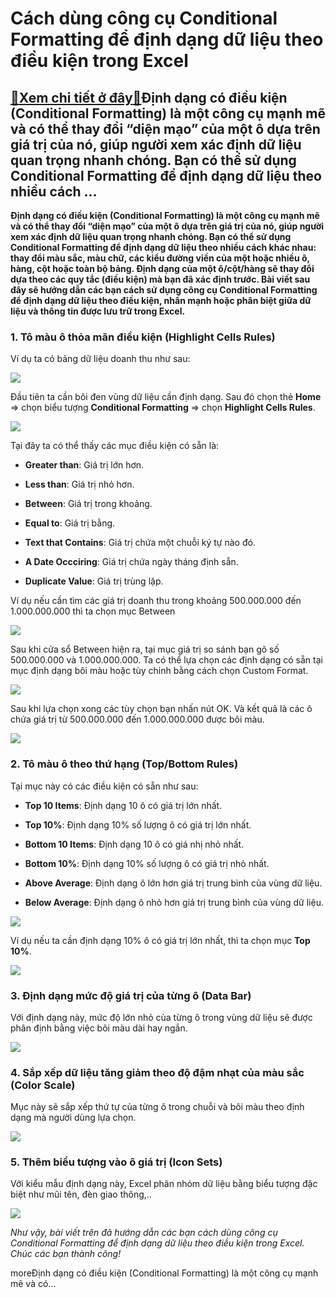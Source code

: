 Cách dùng công cụ Conditional Formatting để định dạng dữ liệu theo điều kiện trong Excel
========================================================================================

[:gift:Xem chi tiết ở đây:gift:](https://hddtvn.com/cach-dung-cong-cu-conditional-formatting-de-dinh-dang-du-lieu-theo-dieu-kien-trong-excel/)Định dạng có điều kiện (Conditional Formatting) là một công cụ mạnh mẽ và có thể thay đổi “diện mạo” của một ô dựa trên giá trị của nó, giúp người xem xác định dữ liệu quan trọng nhanh chóng. Bạn có thể sử dụng Conditional Formatting để định dạng dữ liệu theo nhiều cách …
--------------------------------------------------------------------------------------------------------------------------------------------------------------------------------------------------------------------------------------------------------------------------------

**Định dạng có điều kiện (Conditional Formatting) là một công cụ mạnh mẽ và có thể thay đổi “diện mạo” của một ô dựa trên giá trị của nó, giúp người xem xác định dữ liệu quan trọng nhanh chóng. Bạn có thể sử dụng Conditional Formatting để định dạng dữ liệu theo nhiều cách khác nhau: thay đổi màu sắc, màu chữ, các kiểu đường viền của một hoặc nhiều ô, hàng, cột hoặc toàn bộ bảng. Định dạng của một ô/cột/hàng sẽ thay đổi dựa theo các quy tắc (điều kiện) mà bạn đã xác định trước. Bài viết sau đây sẽ hướng dẫn các bạn cách sử dụng công cụ Conditional Formatting để định dạng dữ liệu theo điều kiện, nhấn mạnh hoặc phân biệt giữa dữ liệu và thông tin được lưu trữ trong Excel.**


### 1. Tô màu ô thỏa mãn điều kiện (Highlight Cells Rules)


Ví dụ ta có bảng dữ liệu doanh thu như sau:


[![](https://hddtvn.com/wp-content/uploads/2021/01/0lgIBpX.png)](https://hddtvn.com/wp-content/uploads/2021/01/0lgIBpX.png)


Đầu tiên ta cần bôi đen vùng dữ liệu cần định dạng. Sau đó chọn thẻ **Home** => chọn biểu tượng **Conditional Formatting** => chọn **Highlight Cells Rules**.


![](https://hddtvn.com/wp-content/uploads/2021/01/h2NqN7K.png)


Tại đây ta có thể thấy các mục điều kiện có sẵn là:




* **Greater than**: Giá trị lớn hơn.

* **Less than**: Giá trị nhỏ hơn.

* **Between**: Giá trị trong khoảng.

* **Equal to**: Giá trị bằng.

* **Text that Contains**: Giá trị chứa một chuỗi ký tự nào đó.

* **A Date Occciring**: Giá trị chứa ngày tháng định sẵn.

* **Duplicate Value**: Giá trị trùng lặp.



Ví dụ nếu cần tìm các giá trị doanh thu trong khoảng 500.000.000 đến 1.000.000.000 thì ta chọn mục Between


![](https://hddtvn.com/wp-content/uploads/2021/01/zLNdYAT.png)


Sau khi cửa sổ Between hiện ra, tại mục giá trị so sánh bạn gõ số 500.000.000 và 1.000.000.000. Ta có thể lựa chọn các định dạng có sẵn tại mục định dạng bôi màu hoặc tùy chỉnh bằng cách chọn Custom Format.


![](https://hddtvn.com/wp-content/uploads/2021/01/5y9yyWw.png)


Sau khi lựa chọn xong các tùy chọn bạn nhấn nút OK. Và kết quả là các ô chứa giá trị từ 500.000.000 đến 1.000.000.000 được bôi màu.


![](https://hddtvn.com/wp-content/uploads/2021/01/C9zjUEa.png)


### 2. Tô màu ô theo thứ hạng (Top/Bottom Rules)


Tại mục này có các điều kiện có sẵn như sau:




* **Top 10 Items**: Định dạng 10 ô có giá trị lớn nhất.

* **Top 10%**: Định dạng 10% số lượng ô có giá trị lớn nhất.

* **Bottom 10 Items**: Định dạng 10 ô có giá nhị nhỏ nhất.

* **Bottom 10%**: Định dạng 10% số lượng ô có giá trị nhỏ nhất.

* **Above Average**: Định dạng ô lớn hơn giá trị trung bình của vùng dữ liệu.

* **Below Average**: Định dạng ô nhỏ hơn giá trị trung bình của vùng dữ liệu.



![](https://hddtvn.com/wp-content/uploads/2021/01/go7m958.png)


Ví dụ nếu ta cần định dạng 10% ô có giá trị lớn nhất, thì ta chọn mục **Top 10%**.


![](https://hddtvn.com/wp-content/uploads/2021/01/HHtTRC8.png)


### 3. Định dạng mức độ giá trị của từng ô (Data Bar)


Với định dạng này, mức độ lớn nhỏ của từng ô trong vùng dữ liệu sẽ được phân định bằng việc bôi màu dài hay ngắn.


![](https://hddtvn.com/wp-content/uploads/2021/01/Q2WkeOG.png)


### 4. Sắp xếp dữ liệu tăng giảm theo độ đậm nhạt của màu sắc (Color Scale)


Mục này sẽ sắp xếp thứ tự của từng ô trong chuỗi và bôi màu theo định dạng mà người dùng lựa chọn.


![](https://hddtvn.com/wp-content/uploads/2021/01/mQsn63H.png)


### 5. Thêm biểu tượng vào ô giá trị (Icon Sets)


Với kiểu mẫu định dạng này, Excel phân nhóm dữ liệu bằng biểu tượng đặc biệt như mũi tên, đèn giao thông,..


![](https://hddtvn.com/wp-content/uploads/2021/01/U1txOvV.png)


*Như vậy, bài viết trên đã hướng dẫn các bạn cách dùng công cụ Conditional Formatting để định dạng dữ liệu theo điều kiện trong Excel. Chúc các bạn thành công!*


moreĐịnh dạng có điều kiện (Conditional Formatting) là một công cụ mạnh mẽ và có…

